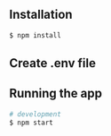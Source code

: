 ## Installation

```bash
$ npm install
```

## Create .env file

## Running the app

```bash
# development
$ npm start
```
